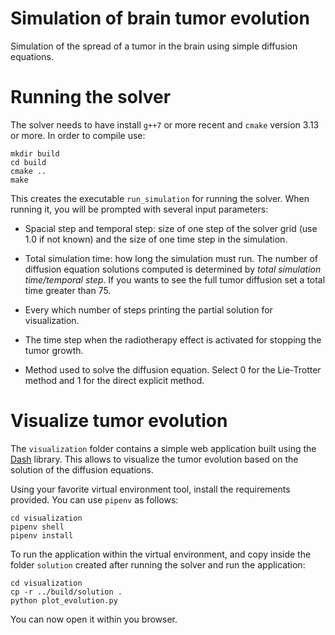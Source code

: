 # Simulation of brain tumor evolution
 
Simulation of the spread of a tumor in the brain using simple diffusion equations.

# Running the solver

The solver needs to have install `g++7` or more recent and `cmake` version 3.13 or more. In order to compile use:

```
mkdir build
cd build
cmake ..
make
```

This creates the executable `run_simulation` for running the solver. When running it, you will be prompted with several input parameters:

* Spacial step and temporal step: size of one step of the solver grid (use 1.0 if not known) and the size of one time step in the simulation.

* Total simulation time: how long the simulation must run. The number of
diffusion equation solutions computed is determined by *total simulation time/temporal step*. If you wants to see the full tumor diffusion set a total time greater than 75.

* Every which number of steps printing the partial solution for visualization.

* The time step when the radiotherapy effect is activated for stopping the
tumor growth.

* Method used to solve the diffusion equation. Select 0 for the Lie-Trotter
method and 1 for the direct explicit method.

# Visualize tumor evolution

The `visualization` folder contains a simple web application built using the [Dash](https://plotly.com/dash/) library. This allows to
visualize the tumor evolution based on the solution of the diffusion equations.

Using your favorite virtual environment tool, install the requirements provided. You can use `pipenv` as follows:

```
cd visualization
pipenv shell
pipenv install
```

To run the application within the virtual environment, and copy inside the folder `solution` created after
running the solver and run the application:

```
cd visualization
cp -r ../build/solution .
python plot_evolution.py
```

You can now open it within you browser.